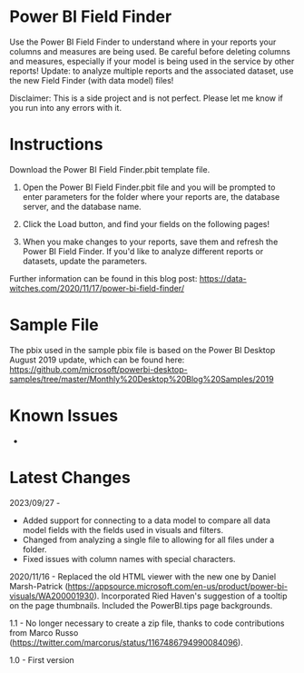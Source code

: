 # Power BI Field Finder

Use the Power BI Field Finder to understand where in your reports your columns and measures are being used.  Be careful before deleting columns and measures, especially if your model is being used in the service by other reports! Update: to analyze multiple reports and the associated dataset, use the new Field Finder (with data model) files!

Disclaimer:  This is a side project and is not perfect.  Please let me know if you run into any errors with it.

# Instructions
Download the Power BI Field Finder.pbit template file.  

1.  Open the Power BI Field Finder.pbit file and you will be prompted to enter parameters for the folder where your reports are, the database server, and the database name.

2.  Click the Load button, and find your fields on the following pages!

3.  When you make changes to your reports, save them and refresh the Power BI Field Finder.  If you'd like to analyze different reports or datasets, update the parameters.

Further information can be found in this blog post: https://data-witches.com/2020/11/17/power-bi-field-finder/

# Sample File
The pbix used in the sample pbix file is based on the Power BI Desktop August 2019 update, which can be found here: https://github.com/microsoft/powerbi-desktop-samples/tree/master/Monthly%20Desktop%20Blog%20Samples/2019

# Known Issues
- 

# Latest Changes
2023/09/27 - 
- Added support for connecting to a data model to compare all data model fields with the fields used in visuals and filters.
- Changed from analyzing a single file to allowing for all files under a folder.
- Fixed issues with column names with special characters.

2020/11/16 - Replaced the old HTML viewer with the new one by Daniel Marsh-Patrick (https://appsource.microsoft.com/en-us/product/power-bi-visuals/WA200001930). Incorporated Ried Haven's suggestion of a tooltip on the page thumbnails. Included the PowerBI.tips page backgrounds.

1.1 - No longer necessary to create a zip file, thanks to code contributions from Marco Russo (https://twitter.com/marcorus/status/1167486794990084096).

1.0 - First version

